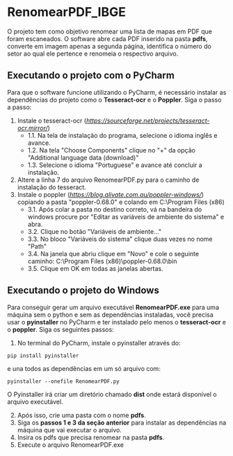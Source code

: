 # RenomearPDF_IBGE
O projeto tem como objetivo renomear uma lista de mapas em PDF que foram escaneados. O software abre cada PDF inserido na pasta **pdfs**, converte em imagem apenas a segunda página, identifica o número do setor ao qual ele pertence e renomeia o respectivo arquivo.
## Executando o projeto com o PyCharm
Para que o software funcione utilizando o PyCharm, é necessário instalar as dependências do projeto como o **Tesseract-ocr** e o **Poppler**. Siga o passo a passo:
1. Instale o tesseract-ocr (_https://sourceforge.net/projects/tesseract-ocr.mirror/_)
   - 1.1. Na tela de instalação do programa, selecione o idioma inglês e avance.
   - 1.2. Na tela "Choose Components" clique no "+" da opção "Additional language data (download)"
   - 1.3. Selecione o idioma "Portuguese" e avance até concluir a instalação.
2. Altere a linha 7 do arquivo RenomearPDF.py para o caminho de instalação do tesseract.
3. Instale o poppler (_https://blog.alivate.com.au/poppler-windows/_) copiando a pasta "poppler-0.68.0" e colando em C:\Program Files (x86)
   - 3.1. Após colar a pasta no destino correto, vá na bandeira do windows procure por "Editar as variáveis de ambiente do sistema" e abra.
   - 3.2. Clique no botão "Variáveis de ambiente..."
   - 3.3. No bloco "Variáveis do sistema" clique duas vezes no nome "Path"
   - 3.4. Na janela que abriu clique em "Novo" e cole o seguinte caminho: C:\Program Files (x86)\poppler-0.68.0\bin
   - 3.5. Clique em OK em todas as janelas abertas.
## Executando o projeto do Windows
Para conseguir gerar um arquivo executável **RenomearPDF.exe** para uma máquina sem o python e sem as dependências instaladas, você precisa usar o **pyinstaller** no PyCharm e ter instalado pelo menos o **tesseract-ocr** e o **poppler**.
Siga os seguintes passos:
1. No terminal do PyCharm, instale o pyinstaller através do:
```
pip install pyinstaller
```
e una todos as dependências em um só arquivo com:
```
pyinstaller --onefile RenomearPDF.py
```
O Pyinstaller irá criar um diretório chamado **dist** onde estará disponível o arquivo executável.

2. Após isso, crie uma pasta com o nome **pdfs**.
3. Siga os **passos 1 e 3 da seção anterior** para instalar as dependências na máquina que vai executar o arquivo.
4. Insira os pdfs que precisa renomear na pasta **pdfs**.
5. Execute o arquivo RenomearPDF.exe
